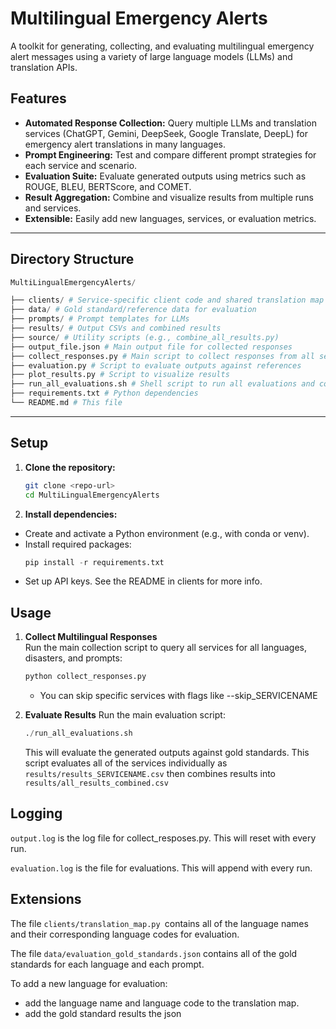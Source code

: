 # Multilingual Emergency Alerts
A toolkit for generating, collecting, and evaluating multilingual emergency alert messages using a variety of large language models (LLMs) and translation APIs.


## Features

- **Automated Response Collection:** Query multiple LLMs and translation services (ChatGPT, Gemini, DeepSeek, Google Translate, DeepL) for emergency alert translations in many languages.
- **Prompt Engineering:** Test and compare different prompt strategies for each service and scenario.
- **Evaluation Suite:** Evaluate generated outputs using metrics such as ROUGE, BLEU, BERTScore, and COMET.
- **Result Aggregation:** Combine and visualize results from multiple runs and services.
- **Extensible:** Easily add new languages, services, or evaluation metrics.

---

## Directory Structure

```python
MultiLingualEmergencyAlerts/

├── clients/ # Service-specific client code and shared translation map
├── data/ # Gold standard/reference data for evaluation
├── prompts/ # Prompt templates for LLMs
├── results/ # Output CSVs and combined results
├── source/ # Utility scripts (e.g., combine_all_results.py)
├── output_file.json # Main output file for collected responses
├── collect_responses.py # Main script to collect responses from all services
├── evaluation.py # Script to evaluate outputs against references
├── plot_results.py # Script to visualize results
├── run_all_evaluations.sh # Shell script to run all evaluations and combine results
├── requirements.txt # Python dependencies
└── README.md # This file
```

---

## Setup

1. **Clone the repository:**
   ```bash
   git clone <repo-url>
   cd MultiLingualEmergencyAlerts
2. **Install dependencies:**

* Create and activate a Python environment (e.g., with conda or venv).
* Install required packages:
    ```python
    pip install -r requirements.txt
    ```
* Set up API keys. See the README in clients for more info.


## Usage
1. **Collect Multilingual Responses**  
    Run the main collection script to query all services for all languages, disasters, and prompts:
    ```python
    python collect_responses.py
    ```
    * You can skip specific services with flags like --skip_SERVICENAME
  
2. **Evaluate Results**
   Run the main evaluation script:
    ```python
    ./run_all_evaluations.sh
    ```

    This will evaluate the generated outputs against gold standards. This script evaluates all of the services individually as `results/results_SERVICENAME.csv` then combines results into `results/all_results_combined.csv`

## Logging
`output.log` is the log file for collect_resposes.py. This will reset with every run.

`evaluation.log` is the file for evaluations. This will append with every run.

## Extensions

The file `clients/translation_map.py `contains all of the language names and their corresponding language codes for evaluation.

The file `data/evaluation_gold_standards.json` contains all of the gold standards for each language and each prompt.

To add a new language for evaluation:
* add the language name and language code to the translation map.
* add the gold standard results the json 






